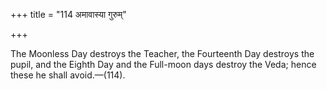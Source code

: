 +++
title = "114 अमावास्या गुरुम्"

+++

The Moonless Day destroys the Teacher, the Fourteenth Day destroys the pupil, and the Eighth Day and the Full-moon days destroy the Veda; hence these he shall avoid.—(114).